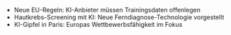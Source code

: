 - Neue EU-Regeln: KI-Anbieter müssen Trainingsdaten offenlegen
- Hautkrebs-Screening mit KI: Neue Ferndiagnose-Technologie vorgestellt
- KI-Gipfel in Paris: Europas Wettbewerbsfähigkeit im Fokus
